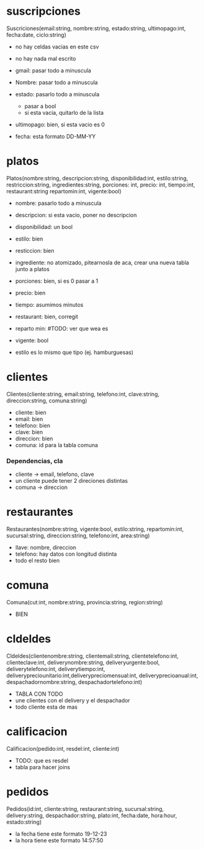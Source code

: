 # suscripciones
Suscriciones(email:string, nombre:string, estado:string, ultimopago:int, fecha:date, ciclo:string)
- no hay celdas vacias en este csv
- no hay nada mal escrito

- gmail: pasar todo a minuscula
- Nombre: pasar todo a minuscula
- estado: pasarlo todo a minuscula
    - pasar a bool
    - si esta vacia, quitarlo de la lista
- ultimopago: bien, si esta vacio es 0
- fecha: esta formato DD-MM-YY



# platos
Platos(nombre:string,	descripcion:string,	disponibilidad:int,	estilo:string,	restriccion:string,	ingredientes:string, 	porciones: int,	precio: int,	tiempo:int,	restaurant:string	repartomin:int,	vigente:bool)

- nombre: pasarlo todo a minuscula
- descripcion: si esta vacio, poner no descripcion
- disponibilidad: un bool
- estilo: bien
- resticcion: bien
- ingrediente: no atomizado, pitearnosla de aca, crear una nueva tabla junto a platos
- porciones: bien, si es 0 pasar a 1
- precio: bien
- tiempo: asumimos minutos
- restaurant: bien, corregit
- reparto min: #TODO: ver que wea es
- vigente: bool


- estilo es lo mismo que tipo (ej. hamburguesas)


# clientes

Clientes(cliente:string, email:string,	telefono:int,	clave:string,	direccion:string,	comuna:string)

- cliente: bien 
- email: bien 
- telefono: bien 
- clave: bien 
- direccion: bien 
- comuna: id para la tabla comuna 

### Dependencias, cla
- cliente -> email, telefono, clave
- un cliente puede tener 2 direciones distintas 
- comuna -> direccion

# restaurantes
Restaurantes(nombre:string,	vigente:bool,	estilo:string,	repartomin:int,	sucursal:string,	direccion:string,	telefono:int,	area:string)
- llave: nombre, direccion
- telefono: hay datos con longitud distinta
- todo el resto bien 

# comuna
Comuna(cut:int,	nombre:string,	provincia:string,	region:string)
- BIEN

# cldeldes
Cldeldes(clientenombre:string, clientemail:string, clientetelefono:int, clienteclave:int, deliverynombre:string, deliveryurgente:bool, deliverytelefono:int, deliverytiempo:int, deliverypreciounitario:int,deliverypreciomensual:int, deliveryprecioanual:int, despachadornombre:string,	despachadortelefono:int)
- TABLA CON TODO
- une clientes con el delivery y el despachador 
- todo cliente esta de mas 


# calificacion
Calificacion(pedido:int, resdel:int, cliente:int)
- TODO: que es resdel
- tabla para hacer joins

# pedidos

Pedidos(id:int,	cliente:string,	restaurant:string,	sucursal:string,	delivery:string,	despachador:string,	plato:int,	fecha:date,	hora:hour,	estado:string)

- la fecha tiene este formato 19-12-23
- la hora tiene este formato 14:57:50
